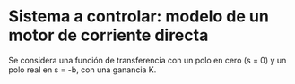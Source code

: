 # Sistema a controlar: modelo de un motor de corriente directa

Se considera una función de transferencia con un polo en cero (s = 0) y un polo real en s = -b, con una ganancia K.
